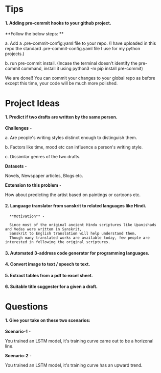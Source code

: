 # Tips

#### 1. Adding pre-commit hooks to your github project.
**Follow the below steps: **

a. Add a .pre-commit-config.yaml file to your repo. (I have uploaded in this repo the standard .pre-commit-config.yaml file I use for my python projects.)

b. run pre-commit install. (Incase the terminal doesn't identify the pre-commit command, install it using python3 -m pip install pre-commit)

We are done!! You can commit your changes to your global repo as before except this time, your code will be much more polished.

# Project Ideas

#### 1. Predict if two drafts are written by the same person.
 
   **Challenges** - 
   
   a. Are people's writing styles distinct enough to distinguish them.
   
   b. Factors like time, mood etc can influence a person's writing style.
   
   c. Dissimilar genres of the two drafts.
   
   **Datasets** -
   
   Novels, Newspaper articles, Blogs etc.
   
   **Extension to this problem** - 
   
   How about predicting the artist based on paintings or cartoons etc.
   
#### 2. Language translator from sanskrit to related languages like Hindi.

      **Motivation** -
      
      Since most of the original ancient Hindu scriptures like Upanishads and Vedas were written in Sanskrit,
      Sanskrit to English translation will help understand them. 
      Though many translated works are available today, few people are interested in following the original scriptures.

#### 3. Automated 3-address code generator for programming languages.

#### 4. Convert image to text / speech to text.

#### 5. Extract tables from a pdf to excel sheet.

#### 6. Suitable title suggester for a given a draft.

# Questions

#### 1. Give your take on these two scenarios:

**Scenario-1** - 

You trained an LSTM model, it's training curve came out to be a horizonal line.

**Scenario-2** - 

You trained an LSTM model, it's training curve has an upward trend.
